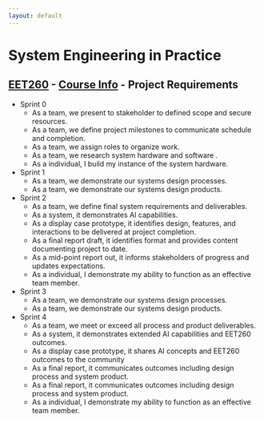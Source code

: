 ```yaml
---
layout: default
---
```


# System Engineering in Practice

## [EET260](../) - [Course Info](./) - Project Requirements

- Sprint 0
    - As a team, we present to stakeholder to defined scope and secure resources.
    - As a team, we define project milestones to communicate schedule and completion.
    - As a team, we assign roles to organize work.
    - As a team, we research system hardware and software .
    - As a individual, I build my instance of the system hardware.
- Sprint 1
    - As a team, we demonstrate our systems design processes.
    - As a team, we demonstrate our systems design products.
- Sprint 2
    - As a team, we define final system requirements and deliverables.
    - As a system, it demonstrates AI capabilities.
    - As a display case prototype, it identifies design, features, and interactions to be delivered at project completion.
    - As a final report draft, it identifies format and provides content documenting project to date.
    - As a mid-point report out, it informs stakeholders of progress and updates expectations. 
    - As a individual, I demonstrate my ability to function as an effective team member.
- Sprint 3
    - As a team, we demonstrate our systems design processes.
    - As a team, we demonstrate our systems design products.
- Sprint 4
    - As a team, we meet or exceed all process and product deliverables.
    - As a system, it demonstrates extended AI capabilities and EET260 outcomes.
    - As a display case prototype, it shares AI concepts and EET260 outcomes to the community
    - As a final report, it communicates outcomes including design process and system product. 
    - As a final report, it communicates outcomes including design process and system product. 
    - As a individual, I demonstrate my ability to function as an effective team member.
